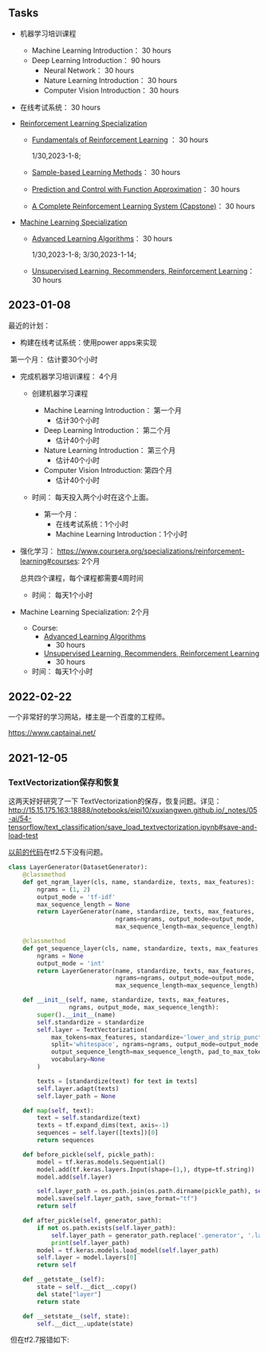 ## Tasks

- 机器学习培训课程

  - Machine Learning Introduction： 30 hours
  - Deep Learning Introduction： 90 hours
    - Neural Network： 30 hours
    - Nature Learning Introduction： 30 hours
    - Computer Vision Introduction： 30 hours

- 在线考试系统： 30 hours

- [Reinforcement Learning Specialization](https://www.coursera.org/specializations/reinforcement-learning)

  - [Fundamentals of Reinforcement Learning](https://www.coursera.org/learn/fundamentals-of-reinforcement-learning?specialization=reinforcement-learning) ： 30 hours

    1/30,2023-1-8; 

  - [Sample-based Learning Methods](https://www.coursera.org/learn/sample-based-learning-methods?specialization=reinforcement-learning)： 30 hours

  - [Prediction and Control with Function Approximation](https://www.coursera.org/learn/prediction-control-function-approximation?specialization=reinforcement-learning)： 30 hours

  - [A Complete Reinforcement Learning System (Capstone)](https://www.coursera.org/learn/complete-reinforcement-learning-system?specialization=reinforcement-learning)： 30 hours

- [Machine Learning Specialization](https://www.coursera.org/specializations/machine-learning-introduction)

  - [Advanced Learning Algorithms](https://www.coursera.org/learn/advanced-learning-algorithms?specialization=machine-learning-introduction)： 30 hours

    1/30,2023-1-8; 3/30,2023-1-14; 

  - [Unsupervised Learning, Recommenders, Reinforcement Learning](https://www.coursera.org/learn/unsupervised-learning-recommenders-reinforcement-learning)： 30 hours





## 2023-01-08

最近的计划：

- 构建在线考试系统：使用power apps来实现

​        第一个月： 估计要30个小时

- 完成机器学习培训课程： 4个月

  - 创建机器学习课程
    - Machine Learning Introduction： 第一个月
      - 估计30个小时
    - Deep Learning Introduction： 第二个月
      - 估计40个小时
    - Nature Learning Introduction： 第三个月
      - 估计40个小时
    - Computer Vision Introduction: 第四个月
      - 估计40个小时
  
  - 时间： 每天投入两个小时在这个上面。
    - 第一个月：
      - 在线考试系统：1个小时
      - Machine Learning Introduction：1个小时
  
- 强化学习： https://www.coursera.org/specializations/reinforcement-learning#courses: 2个月

  总共四个课程，每个课程都需要4周时间

  - 时间： 每天1个小时

- Machine Learning Specialization: 2个月

  - Course:
    - [Advanced Learning Algorithms](https://www.coursera.org/learn/advanced-learning-algorithms?specialization=machine-learning-introduction)
      - 30 hours
    - [Unsupervised Learning, Recommenders, Reinforcement Learning](https://www.coursera.org/learn/unsupervised-learning-recommenders-reinforcement-learning)
      - 30 hours
  - 时间： 每天1个小时

## 2022-02-22

一个非常好的学习网站，楼主是一个百度的工程师。

https://www.captainai.net/

## 2021-12-05

### TextVectorization保存和恢复

这两天好好研究了一下 TextVectorization的保存，恢复问题。详见：http://15.15.175.163:18888/notebooks/eipi10/xuxiangwen.github.io/_notes/05-ai/54-tensorflow/text_classification/save_load_textvectorization.ipynb#save-and-load-test

[以前的代码](https://github.com/xuxiangwen/qbz95/blob/master/qbz95/tf/classification/text_generator.py)在tf2.5下没有问题。

~~~python
class LayerGenerator(DatasetGenerator):
    @classmethod
    def get_ngram_layer(cls, name, standardize, texts, max_features):
        ngrams = (1, 2)
        output_mode = 'tf-idf'
        max_sequence_length = None
        return LayerGenerator(name, standardize, texts, max_features,
                              ngrams=ngrams, output_mode=output_mode,
                              max_sequence_length=max_sequence_length)

    @classmethod
    def get_sequence_layer(cls, name, standardize, texts, max_features, max_sequence_length):
        ngrams = None
        output_mode = 'int'
        return LayerGenerator(name, standardize, texts, max_features,
                              ngrams=ngrams, output_mode=output_mode,
                              max_sequence_length=max_sequence_length)

    def __init__(self, name, standardize, texts, max_features,
                 ngrams, output_mode, max_sequence_length):
        super().__init__(name)
        self.standardize = standardize
        self.layer = TextVectorization(
            max_tokens=max_features, standardize='lower_and_strip_punctuation',
            split='whitespace', ngrams=ngrams, output_mode=output_mode,
            output_sequence_length=max_sequence_length, pad_to_max_tokens=False,
            vocabulary=None
        )

        texts = [standardize(text) for text in texts]
        self.layer.adapt(texts)
        self.layer_path = None

    def map(self, text):
        text = self.standardize(text)
        texts = tf.expand_dims(text, axis=-1)
        sequences = self.layer([texts])[0]
        return sequences

    def before_pickle(self, pickle_path):
        model = tf.keras.models.Sequential()
        model.add(tf.keras.layers.Input(shape=(1,), dtype=tf.string))
        model.add(self.layer)

        self.layer_path = os.path.join(os.path.dirname(pickle_path), self.name + '.layer')
        model.save(self.layer_path, save_format="tf")
        return self

    def after_pickle(self, generator_path):
        if not os.path.exists(self.layer_path):
            self.layer_path = generator_path.replace('.generator', '.layer')
            print(self.layer_path)
        model = tf.keras.models.load_model(self.layer_path)
        self.layer = model.layers[0]
        return self

    def __getstate__(self):
        state = self.__dict__.copy()
        del state["layer"]
        return state

    def __setstate__(self, state):
        self.__dict__.update(state)
~~~

​	但在tf2.7报错如下:

~~~


~~~

